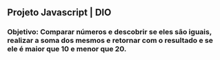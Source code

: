 ## Projeto Javascript | DIO

### Objetivo: Comparar números e descobrir se eles são iguais, realizar a soma dos mesmos e retornar com o resultado e se ele é maior que 10 e menor que 20.

